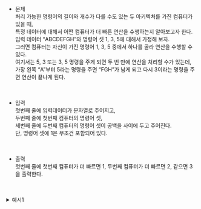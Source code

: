 
- 문제<br>
처리 가능한 명령어의 길이와 개수가 다를 수도 있는 두 아키텍처를 가진 컴퓨터가 있을 때,<br>
특정 데이터에 대해서 어떤 컴퓨터가 더 빠른 연산을 수행하는지 알아보고자 한다.<br>
입력 데이터 “ABCDEFGH”와 명령어 셋 1, 3, 5에 대해서 가정해 보자.<br>
그러면 컴퓨터는 자신이 가진 명령어 1, 3, 5 중에서 하나를 골라 연산을 수행할 수 있다.<br>
여기서는 5, 3 또는 3, 5 명령을 주게 되면 두 번 만에 연산을 처리할 수가 있는데,<br>
가장 왼쪽 “A”부터 5라는 명령을 주면 “FGH”가 남게 되고 다시 3이라는 명령을 주면 연산이 끝나게 된다.<br><br><br>

- 입력<br>
첫번째 줄에 입력데이터가 문자열로 주어지고,<br>
두번째 줄에 첫번째 컴퓨터의 명령어 셋,<br>
세번째 줄에 두번째 컴퓨터의 명령어 셋이 공백을 사이에 두고 주어진다.<br>
단, 명령어 셋에 1은 무조건 포함되어 있다.<br><br><br>


- 출력<br>
첫번째 줄에 첫번째 컴퓨터가 더 빠르면 1, 두번째 컴퓨터가 더 빠르면 2, 같으면 3을 출력한다.<br><br><br>

<details>
  <summary>예시1</summary>
	
	- 입력
	ABCDEFGH
	1 3 5
	1 2 3

	- 출력
	1
</details>
